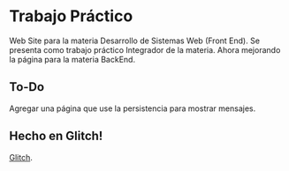 # Trabajo Práctico

Web Site para la materia Desarrollo de Sistemas Web (Front End). Se presenta como trabajo práctico Integrador de la materia.
Ahora mejorando la página para la materia BackEnd.

## To-Do

Agregar una página que use la persistencia para mostrar mensajes.

## Hecho en Glitch!

[Glitch](https://glitch.com).
